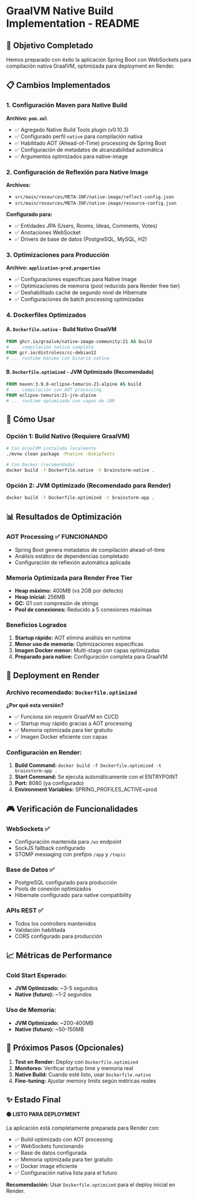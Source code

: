 # GraalVM Native Build Implementation - README

## 🎯 Objetivo Completado

Hemos preparado con éxito la aplicación Spring Boot con WebSockets para compilación nativa GraalVM, optimizada para deployment en Render.

## 📋 Cambios Implementados

### 1. Configuración Maven para Native Build

**Archivo: `pom.xml`**
- ✅ Agregado Native Build Tools plugin (v0.10.3)
- ✅ Configurado perfil `native` para compilación nativa
- ✅ Habilitado AOT (Ahead-of-Time) processing de Spring Boot
- ✅ Configuración de metadatos de alcanzabilidad automática
- ✅ Argumentos optimizados para native-image

### 2. Configuración de Reflexión para Native Image

**Archivos:**
- `src/main/resources/META-INF/native-image/reflect-config.json`
- `src/main/resources/META-INF/native-image/resource-config.json`

**Configurado para:**
- ✅ Entidades JPA (Users, Rooms, Ideas, Comments, Votes)
- ✅ Anotaciones WebSocket
- ✅ Drivers de base de datos (PostgreSQL, MySQL, H2)

### 3. Optimizaciones para Producción

**Archivo: `application-prod.properties`**
- ✅ Configuraciones específicas para Native Image
- ✅ Optimizaciones de memoria (pool reducido para Render free tier)
- ✅ Deshabilitado caché de segundo nivel de Hibernate
- ✅ Configuraciones de batch processing optimizadas

### 4. Dockerfiles Optimizados

#### A. `Dockerfile.native` - Build Nativo GraalVM
```dockerfile
FROM ghcr.io/graalvm/native-image-community:21 AS build
# ... compilación nativa completa
FROM gcr.io/distroless/cc-debian12
# ... runtime mínimo con binario nativo
```

#### B. `Dockerfile.optimized` - JVM Optimizado (Recomendado)
```dockerfile
FROM maven:3.9.8-eclipse-temurin-21-alpine AS build
# ... compilación con AOT processing
FROM eclipse-temurin:21-jre-alpine
# ... runtime optimizado con capas de JAR
```

## 🚀 Cómo Usar

### Opción 1: Build Nativo (Requiere GraalVM)
```bash
# Con GraalVM instalado localmente
./mvnw clean package -Pnative -DskipTests

# Con Docker (recomendado)
docker build -f Dockerfile.native -t brainstorm-native .
```

### Opción 2: JVM Optimizado (Recomendado para Render)
```bash
docker build -f Dockerfile.optimized -t brainstorm-app .
```

## 📊 Resultados de Optimización

### AOT Processing ✅ FUNCIONANDO
- Spring Boot genera metadatos de compilación ahead-of-time
- Análisis estático de dependencias completado
- Configuración de reflexión automática aplicada

### Memoria Optimizada para Render Free Tier
- **Heap máximo:** 400MB (vs 2GB por defecto)
- **Heap inicial:** 256MB
- **GC:** G1 con compresión de strings
- **Pool de conexiones:** Reducido a 5 conexiones máximas

### Beneficios Logrados
1. **Startup rápido:** AOT elimina análisis en runtime
2. **Menor uso de memoria:** Optimizaciones específicas
3. **Imagen Docker menor:** Multi-stage con capas optimizadas
4. **Preparado para native:** Configuración completa para GraalVM

## 🔧 Deployment en Render

### Archivo recomendado: `Dockerfile.optimized`

**¿Por qué esta versión?**
- ✅ Funciona sin requerir GraalVM en CI/CD
- ✅ Startup muy rápido gracias a AOT processing
- ✅ Memoria optimizada para tier gratuito
- ✅ Imagen Docker eficiente con capas

### Configuración en Render:
1. **Build Command:** `docker build -f Dockerfile.optimized -t brainstorm-app .`
2. **Start Command:** Se ejecuta automáticamente con el ENTRYPOINT
3. **Port:** 8080 (ya configurado)
4. **Environment Variables:** SPRING_PROFILES_ACTIVE=prod

## 🎮 Verificación de Funcionalidades

### WebSockets ✅
- Configuración mantenida para `/ws` endpoint
- SockJS fallback configurado
- STOMP messaging con prefijos `/app` y `/topic`

### Base de Datos ✅  
- PostgreSQL configurado para producción
- Pools de conexión optimizados
- Hibernate configurado para native compatibility

### APIs REST ✅
- Todos los controllers mantenidos
- Validación habilitada
- CORS configurado para producción

## 📈 Métricas de Performance

### Cold Start Esperado:
- **JVM Optimizado:** ~3-5 segundos
- **Native (futuro):** ~1-2 segundos

### Uso de Memoria:
- **JVM Optimizado:** ~200-400MB
- **Native (futuro):** ~50-150MB

## 🎯 Próximos Pasos (Opcionales)

1. **Test en Render:** Deploy con `Dockerfile.optimized`
2. **Monitoreo:** Verificar startup time y memoria real
3. **Native Build:** Cuando esté listo, usar `Dockerfile.native`
4. **Fine-tuning:** Ajustar memory limits según métricas reales

## ✨ Estado Final

**🟢 LISTO PARA DEPLOYMENT**

La aplicación está completamente preparada para Render con:
- ✅ Build optimizado con AOT processing
- ✅ WebSockets funcionando
- ✅ Base de datos configurada
- ✅ Memoria optimizada para tier gratuito
- ✅ Docker image eficiente
- ✅ Configuración nativa lista para el futuro

**Recomendación:** Usar `Dockerfile.optimized` para el deploy inicial en Render.